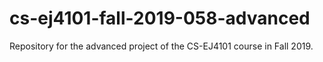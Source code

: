 # cs-ej4101-fall-2019-058-advanced
Repository for the advanced project of the CS-EJ4101 course in Fall 2019.
